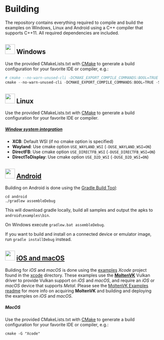 # Building

The repository contains everything required to compile and build the examples on Windows, Linux and Android using a C++ compiler that supports C++11. All required dependencies are included.

## <img src="./images/windowslogo.png" alt="" height="32px"> Windows
Use the provided CMakeLists.txt with [CMake](https://cmake.org) to generate a build configuration for your favorite IDE or compiler, e.g.:

```powershell
# cmake --no-warn-unused-cli -DCMAKE_EXPORT_COMPILE_COMMANDS:BOOL=TRUE -SD:/Projects/games106 -Bd:/Projects/games106/build -G "Visual Studio 17 2022" -T host=x64 -A x64
cmake --no-warn-unused-cli -DCMAKE_EXPORT_COMPILE_COMMANDS:BOOL=TRUE -SD:/Projects/games106 -Bd:/Projects/games106/build -G "Ninja"
```

## <img src="./images/linuxlogo.png" alt="" height="32px"> Linux

Use the provided CMakeLists.txt with [CMake](https://cmake.org) to generate a build configuration for your favorite IDE or compiler.

##### [Window system integration](https://www.khronos.org/registry/vulkan/specs/1.0-wsi_extensions/html/vkspec.html#wsi)
- **XCB**: Default WSI (if no cmake option is specified)
- **Wayland**: Use cmake option ```USE_WAYLAND_WSI``` (```-DUSE_WAYLAND_WSI=ON```)
- **DirectFB**: Use cmake option ```USE_DIRECTFB_WSI``` (```-DUSE_DIRECTFB_WSI=ON```)
- **DirectToDisplay**: Use cmake option ```USE_D2D_WSI``` (```-DUSE_D2D_WSI=ON```)

## <img src="./images/androidlogo.png" alt="" height="32px"> [Android](android/)

Building on Android is done using the [Gradle Build Tool](https://gradle.org/):

```
cd android
./gradlew assembleDebug
```
This will download gradle locally, build all samples and output the apks to ```android\examples\bin```.

On Windows execute `gradlew.bat assembleDebug`.

If you want to build and install on a connected device or emulator image, run ```gradle installDebug``` instead.

## <img src="./images/applelogo.png" alt="" height="32px"> [iOS and macOS](xcode/)

Building for *iOS* and *macOS* is done using the [examples](xcode/examples.xcodeproj) *Xcode* project found in the [xcode](xcode) directory. These examples use the [**MoltenVK**](https://moltengl.com/moltenvk) Vulkan driver to provide Vulkan support on *iOS* and *macOS*, and require an *iOS* or *macOS* device that supports *Metal*. Please see the [MoltenVK Examples readme](xcode/README_MoltenVK_Examples.md) for more info on acquiring **MoltenVK** and building and deploying the examples on *iOS* and *macOS*.

##### MacOS
Use the provided CMakeLists.txt with [CMake](https://cmake.org) to generate a build configuration for your favorite IDE or compiler, e.g.:
```
cmake -G "Xcode"
```